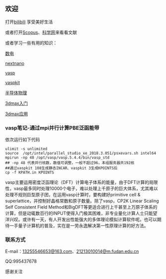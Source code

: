 ## 欢迎

打开[bilibili](https://www.bilibili.com/) 享受美好生活

或者打开[Scopus](https://www.scopus.com/search/form.uri?zone=TopNavBar&origin=resultslist&display=basic#basic)、[科学网](https://www.webofscience.com/wos/alldb/basic-search)来看看文献

或者学习一些有用的知识：

[数电](https://www.bilibili.com/video/BV18p411Z7ce?from=search&seid=15000188297364473279&spm_id_from=333.337.0.0)

[nextnano](https://www.nextnano.com/manual/getting_started.html)

[vasp](https://www.bigbrosci.com/)

[vaspkit](https://tamaswells.github.io/VASPKIT_manual/manual0.73/vaspkit-manual-0.73.html)

[半导体物理](http://mooc1.chaoxing.com/nodedetailcontroller/visitnodedetail?courseId=99784531&knowledgeId=99784645)

[3dmax入门](https://www.bilibili.com/video/BV19W411i7fG?p=1)

[3dmax应用](https://space.bilibili.com/26665449?spm_id_from=333.788.b_765f7570696e666f.1)

### vasp笔记-通过mpi并行计算PBE泛函能带

依次运行如下代码
```通过mpi并行计算PBE泛函能带
ulimit -s unlimited 
source  /opt/intel/parallel_studio_xe_2018.3.051/psxevars.sh intel64
mpirun -np 48 /opt/vasp/vasp.5.4.4/bin/vasp_std
## -np 48 代表并行核数，数值可调整，一般不超过96，本组服务器共192核
##通过vaspkit 108生成静态INCAR、vaspkit 3生成KPOINTS后
cp -f KPATH.in KPOINTS

```
vasp主要运用密度泛函理论（DFT）计算电子体系的能量，由于DFT计算的局限性，vasp最多同时处理10000个电子，难以处理上千原子的巨大体系，尤其难以处理不规则巨型原子团，在运用vasp计算时，要构建好primitive cell & superlattice，并控制好晶格常数和原子数量。除了vasp，CP2K Linear Scaling Self Consistent Field Method和BigDFT等更适合进行上千甚至上万原子体系的计算，但是动辄数百行的INPUT使得入门极其困难，非专业量化计算人士只能望洋兴叹。或许有一天，有人开发出性能强大的多体理论模拟计算软件呢。也可以期待一手量子计算机的普及，实在是一劳永逸解决第一性原理计算的好方法。


### 联系方式

E-mail：13255546653@163.com、21213010014@m.fudan.edu.cn

QQ:995437678

感谢关注

